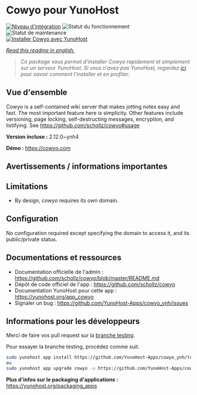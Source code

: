 <!--
N.B.: This README was automatically generated by https://github.com/YunoHost/apps/tree/master/tools/README-generator
It shall NOT be edited by hand.
-->

# Cowyo pour YunoHost

[![Niveau d'intégration](https://dash.yunohost.org/integration/cowyo.svg)](https://dash.yunohost.org/appci/app/cowyo) ![Statut du fonctionnement](https://ci-apps.yunohost.org/ci/badges/cowyo.status.svg) ![Statut de maintenance](https://ci-apps.yunohost.org/ci/badges/cowyo.maintain.svg)  
[![Installer Cowyo avec YunoHost](https://install-app.yunohost.org/install-with-yunohost.svg)](https://install-app.yunohost.org/?app=cowyo)

*[Read this readme in english.](./README.md)*

> *Ce package vous permet d'installer Cowyo rapidement et simplement sur un serveur YunoHost.
Si vous n'avez pas YunoHost, regardez [ici](https://yunohost.org/#/install) pour savoir comment l'installer et en profiter.*

## Vue d'ensemble

Cowyo is a self-contained wiki server that makes jotting notes easy and fast. The most important feature here is simplicity. Other features include versioning, page locking, self-destructing messages, encryption, and listifying. See https://github.com/schollz/cowyo#usage


**Version incluse :** 2.12.0~ynh4

**Démo :** https://cowyo.com
## Avertissements / informations importantes

## Limitations

 * By design, *cowyo* requires its own domain.
 
## Configuration

No configuration required except specifying the domain to access it, and its public/private status.

## Documentations et ressources

* Documentation officielle de l'admin : <https://github.com/schollz/cowyo/blob/master/README.md>
* Dépôt de code officiel de l'app : <https://github.com/schollz/cowyo>
* Documentation YunoHost pour cette app : <https://yunohost.org/app_cowyo>
* Signaler un bug : <https://github.com/YunoHost-Apps/cowyo_ynh/issues>

## Informations pour les développeurs

Merci de faire vos pull request sur la [branche testing](https://github.com/YunoHost-Apps/cowyo_ynh/tree/testing).

Pour essayer la branche testing, procédez comme suit.

``` bash
sudo yunohost app install https://github.com/YunoHost-Apps/cowyo_ynh/tree/testing --debug
ou
sudo yunohost app upgrade cowyo -u https://github.com/YunoHost-Apps/cowyo_ynh/tree/testing --debug
```

**Plus d'infos sur le packaging d'applications :** <https://yunohost.org/packaging_apps>
